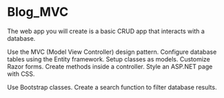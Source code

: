 # Blog_MVC
The web app you will create is a basic CRUD app that interacts with a database.

Use the MVC (Model View Controller) design pattern.
Configure database tables using the Entity framework.
Setup classes as models.
Customize Razor forms.
Create methods inside a controller.
Style an ASP.NET page with CSS.

Use Bootstrap classes.
Create a search function to filter database results.

